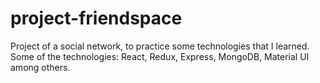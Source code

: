 # project-friendspace
Project of a social network, to practice some technologies that I learned. Some of the technologies: React, Redux, Express, MongoDB, Material UI among others.
